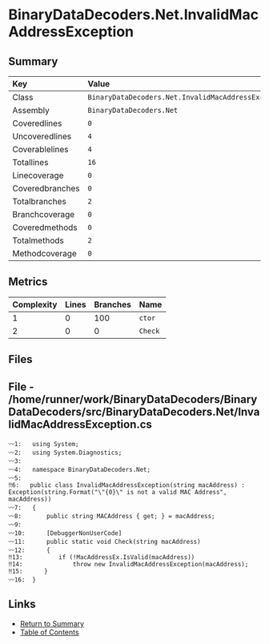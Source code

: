 ﻿# BinaryDataDecoders.Net.InvalidMacAddressException

## Summary

| Key             | Value                                               |
| :-------------- | :-------------------------------------------------- |
| Class           | `BinaryDataDecoders.Net.InvalidMacAddressException` |
| Assembly        | `BinaryDataDecoders.Net`                            |
| Coveredlines    | `0`                                                 |
| Uncoveredlines  | `4`                                                 |
| Coverablelines  | `4`                                                 |
| Totallines      | `16`                                                |
| Linecoverage    | `0`                                                 |
| Coveredbranches | `0`                                                 |
| Totalbranches   | `2`                                                 |
| Branchcoverage  | `0`                                                 |
| Coveredmethods  | `0`                                                 |
| Totalmethods    | `2`                                                 |
| Methodcoverage  | `0`                                                 |

## Metrics

| Complexity | Lines | Branches | Name    |
| :--------- | :---- | :------- | :------ |
| 1          | 0     | 100      | `ctor`  |
| 2          | 0     | 0        | `Check` |

## Files

## File - /home/runner/work/BinaryDataDecoders/BinaryDataDecoders/src/BinaryDataDecoders.Net/InvalidMacAddressException.cs

```CSharp
〰1:   using System;
〰2:   using System.Diagnostics;
〰3:   
〰4:   namespace BinaryDataDecoders.Net;
〰5:   
‼6:   public class InvalidMacAddressException(string macAddress) : Exception(string.Format("\"{0}\" is not a valid MAC Address", macAddress))
〰7:   {
〰8:       public string MACAddress { get; } = macAddress;
〰9:   
〰10:      [DebuggerNonUserCode]
〰11:      public static void Check(string macAddress)
〰12:      {
‼13:          if (!MacAddressEx.IsValid(macAddress))
‼14:              throw new InvalidMacAddressException(macAddress);
‼15:      }
〰16:  }
```

## Links

* [Return to Summary](Summary.md)
* [Table of Contents](../TOC.md)

